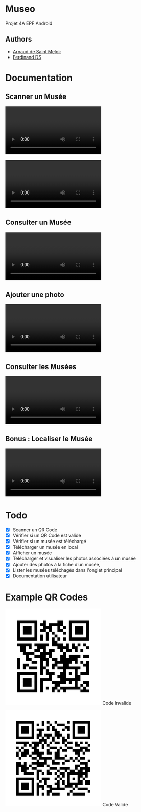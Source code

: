 # Museo
Projet 4A EPF Android

## Authors
- [Arnaud de Saint Meloir](https://arnaud.at/)
- [Ferdinand DS](https://github.com/fduchet)

# Documentation
## Scanner un Musée 
![Sample Video](demo/videos/scan.mp4)

<video loop autoplay>
  <source src="demo/videos/scan.mp4" type="video/mp4">
</video>

## Consulter un Musée 
![Sample Video](demo/videos/fiche.mp4)


## Ajouter une photo
![Sample Video](demo/videos/new_pic.mp4)

## Consulter les Musées
![Sample Video](demo/videos/list_full.mp4)


## Bonus : Localiser le Musée
![Sample Video](demo/videos/map.mp4)


# Todo
- [x] Scanner un QR Code
- [x] Vérifier si un QR Code est valide
- [x] Vérifier si un musée est téléchargé
- [x] Télécharger un musée en local
- [x] Afficher un musée
- [x] Télécharger et visualiser les photos associées à un musée
- [x] Ajouter des photos à la fiche d’un musée,
- [x] Lister les musées téléchagés dans l'onglet principal
- [x] Documentation utilisateur

# Example QR Codes
![Code Invalide](/demo/qr/qr_arnaud.png)
Code Invalide

![Code Valide](/demo/qr/qr_musee.png)
Code Valide
